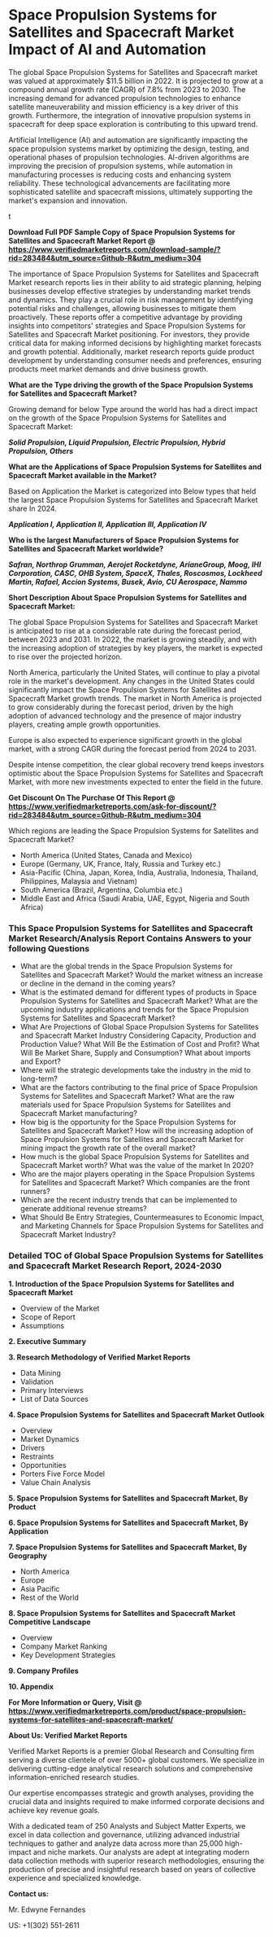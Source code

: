 <meta name="title" content="Global Space Propulsion Systems for Satellites and Spacecraft Market Impact of AI and Automation"><meta name="description" content="The global Space Propulsion Systems for Satellites and Spacecraft market was valued at approximately $11.5 billion in 2022. It is projected to grow at a compound annua"><meta name="title" content="Space Propulsion Systems for Satellites and Spacecraft Market Size, Share, Scope, Trends, Growth, Opportunities, Analysis, Forecast"><h1>Space Propulsion Systems for Satellites and Spacecraft Market Impact of AI and Automation</h1><p>The global Space Propulsion Systems for Satellites and Spacecraft market was valued at approximately $11.5 billion in 2022. It is projected to grow at a compound annual growth rate (CAGR) of 7.8% from 2023 to 2030. The increasing demand for advanced propulsion technologies to enhance satellite maneuverability and mission efficiency is a key driver of this growth. Furthermore, the integration of innovative propulsion systems in spacecraft for deep space exploration is contributing to this upward trend.</p><p>Artificial Intelligence (AI) and automation are significantly impacting the space propulsion systems market by optimizing the design, testing, and operational phases of propulsion technologies. AI-driven algorithms are improving the precision of propulsion systems, while automation in manufacturing processes is reducing costs and enhancing system reliability. These technological advancements are facilitating more sophisticated satellite and spacecraft missions, ultimately supporting the market's expansion and innovation.</p>t</p><p id="" class=""><strong>Download Full PDF Sample Copy of Space Propulsion Systems for Satellites and Spacecraft Market Report @ <a href="https://www.verifiedmarketreports.com/download-sample/?rid=283484&utm_source=Github-R&utm_medium=304" target="_blank">https://www.verifiedmarketreports.com/download-sample/?rid=283484&utm_source=Github-R&utm_medium=304</a></strong></p><p>The importance of&nbsp;Space Propulsion Systems for Satellites and Spacecraft Market research reports lies in their ability to aid strategic planning, helping businesses develop effective strategies by understanding market trends and dynamics. They play a crucial role in risk management by identifying potential risks and challenges, allowing businesses to mitigate them proactively. These reports offer a competitive advantage by providing insights into competitors' strategies and Space Propulsion Systems for Satellites and Spacecraft Market positioning. For investors, they provide critical data for making informed decisions by highlighting market forecasts and growth potential. Additionally, market research reports guide product development by understanding consumer needs and preferences, ensuring products meet market demands and drive business growth.</p><p><strong>What are the&nbsp;Type driving the growth of the Space Propulsion Systems for Satellites and Spacecraft Market?</strong></p><p id="" class="">Growing demand for below Type around the world has had a direct impact on the growth of the Space Propulsion Systems for Satellites and Spacecraft Market:</p><em><strong>Solid Propulsion, Liquid Propulsion, Electric Propulsion, Hybrid Propulsion, Others</strong></em></p><strong>What are the&nbsp;Applications&nbsp;of Space Propulsion Systems for Satellites and Spacecraft Market available in the Market?</strong></p><p id="" class="">Based on Application the Market is categorized into Below types that held the largest Space Propulsion Systems for Satellites and Spacecraft Market share In 2024.</p><em><strong>Application I, Application II, Application III, Application IV</strong></em></p><strong>Who is the largest Manufacturers of Space Propulsion Systems for Satellites and Spacecraft Market worldwide?</strong></p><p><em><strong>Safran, Northrop Grumman, Aerojet Rocketdyne, ArianeGroup, Moog, IHI Corporation, CASC, OHB System, SpaceX, Thales, Roscosmos, Lockheed Martin, Rafael, Accion Systems, Busek, Avio, CU Aerospace, Nammo</strong></em></p><p id="" class=""><strong>Short Description About Space Propulsion Systems for Satellites and Spacecraft Market:</strong></p><p>The global Space Propulsion Systems for Satellites and Spacecraft Market is anticipated to rise at a considerable rate during the forecast period, between 2023 and 2031. In 2022, the market is growing steadily, and with the increasing adoption of strategies by key players, the market is expected to rise over the projected horizon.</p><p>North America, particularly the United States, will continue to play a pivotal role in the market's development. Any changes in the United States could significantly impact the Space Propulsion Systems for Satellites and Spacecraft Market growth trends. The market in North America is projected to grow considerably during the forecast period, driven by the high adoption of advanced technology and the presence of major industry players, creating ample growth opportunities.</p><p>Europe is also expected to experience significant growth in the global market, with a strong CAGR during the forecast period from 2024 to 2031.</p><p>Despite intense competition, the clear global recovery trend keeps investors optimistic about the Space Propulsion Systems for Satellites and Spacecraft Market, with more new investments expected to enter the field in the future.</p><p id="" class=""><strong>Get Discount On The Purchase Of This Report @ <a href="https://www.verifiedmarketreports.com/ask-for-discount/?rid=283484&utm_source=Github-R&utm_medium=304" target="_blank">https://www.verifiedmarketreports.com/ask-for-discount/?rid=283484&utm_source=Github-R&utm_medium=304</a></strong></p>Which regions are leading the Space Propulsion Systems for Satellites and Spacecraft Market?</p><ul><li>North America (United States, Canada and Mexico)</li><li>Europe (Germany, UK, France, Italy, Russia and Turkey etc.)</li><li>Asia-Pacific (China, Japan, Korea, India, Australia, Indonesia, Thailand, Philippines, Malaysia and Vietnam)</li><li>South America (Brazil, Argentina, Columbia etc.)</li><li>Middle East and Africa (Saudi Arabia, UAE, Egypt, Nigeria and South Africa)</li></ul><h3 id="" class="">This Space Propulsion Systems for Satellites and Spacecraft Market Research/Analysis Report Contains Answers to your following Questions</h3><ul><li>What are the global trends in the Space Propulsion Systems for Satellites and Spacecraft Market? Would the market witness an increase or decline in the demand in the coming years?</li><li>What is the estimated demand for different types of products in Space Propulsion Systems for Satellites and Spacecraft Market? What are the upcoming industry applications and trends for the Space Propulsion Systems for Satellites and Spacecraft Market?</li><li>What Are Projections of Global Space Propulsion Systems for Satellites and Spacecraft Market Industry Considering Capacity, Production and Production Value? What Will Be the Estimation of Cost and Profit? What Will Be Market Share, Supply and Consumption? What about imports and Export?</li><li>Where will the strategic developments take the industry in the mid to long-term?</li><li>What are the factors contributing to the final price of Space Propulsion Systems for Satellites and Spacecraft Market? What are the raw materials used for Space Propulsion Systems for Satellites and Spacecraft Market manufacturing?</li><li>How big is the opportunity for the Space Propulsion Systems for Satellites and Spacecraft Market? How will the increasing adoption of Space Propulsion Systems for Satellites and Spacecraft Market for mining impact the growth rate of the overall market?</li><li>How much is the global Space Propulsion Systems for Satellites and Spacecraft Market worth? What was the value of the market In 2020?</li><li>Who are the major players operating in the Space Propulsion Systems for Satellites and Spacecraft Market? Which companies are the front runners?</li><li>Which are the recent industry trends that can be implemented to generate additional revenue streams?</li><li>What Should Be Entry Strategies, Countermeasures to Economic Impact, and Marketing Channels for Space Propulsion Systems for Satellites and Spacecraft Market Industry?</li></ul><h3 id="" class="">Detailed TOC of Global Space Propulsion Systems for Satellites and Spacecraft Market Research Report, 2024-2030</h3><p id="" class=""><strong>1. Introduction of the Space Propulsion Systems for Satellites and Spacecraft Market</strong></p><ul><li>Overview of the Market</li><li>Scope of Report</li><li>Assumptions</li></ul><p id="" class=""><strong>2. Executive Summary</strong></p><p id="" class=""><strong>3. Research Methodology of Verified Market Reports</strong></p><ul><li>Data Mining</li><li>Validation</li><li>Primary Interviews</li><li>List of Data Sources</li></ul><p id="" class=""><strong>4. Space Propulsion Systems for Satellites and Spacecraft Market Outlook</strong></p><ul><li>Overview</li><li>Market Dynamics</li><li>Drivers</li><li>Restraints</li><li>Opportunities</li><li>Porters Five Force Model</li><li>Value Chain Analysis</li></ul><p id="" class=""><strong>5. Space Propulsion Systems for Satellites and Spacecraft Market, By Product</strong></p><p id="" class=""><strong>6. Space Propulsion Systems for Satellites and Spacecraft Market, By Application</strong></p><p id="" class=""><strong>7. Space Propulsion Systems for Satellites and Spacecraft Market, By Geography</strong></p><ul><li>North America</li><li>Europe</li><li>Asia Pacific</li><li>Rest of the World</li></ul><p id="" class=""><strong>8. Space Propulsion Systems for Satellites and Spacecraft Market Competitive Landscape</strong></p><ul><li>Overview</li><li>Company Market Ranking</li><li>Key Development Strategies</li></ul><p id="" class=""><strong>9. Company Profiles</strong></p><p id="" class=""><strong>10. Appendix</strong></p><p id="" class=""><strong>For More Information or Query, Visit @ <a href="https://www.verifiedmarketreports.com/product/space-propulsion-systems-for-satellites-and-spacecraft-market/" target="_blank">https://www.verifiedmarketreports.com/product/space-propulsion-systems-for-satellites-and-spacecraft-market/</a></strong></p><p id="" class=""><strong>About Us: Verified Market Reports</strong></p><p id="" class="">Verified Market Reports is a premier Global Research and Consulting firm serving a diverse clientele of over 5000+ global customers. We specialize in delivering cutting-edge analytical research solutions and comprehensive information-enriched research studies.</p><p id="" class="">Our expertise encompasses strategic and growth analyses, providing the crucial data and insights required to make informed corporate decisions and achieve key revenue goals.</p><p id="" class="">With a dedicated team of 250 Analysts and Subject Matter Experts, we excel in data collection and governance, utilizing advanced industrial techniques to gather and analyze data across more than 25,000 high-impact and niche markets. Our analysts are adept at integrating modern data collection methods with superior research methodologies, ensuring the production of precise and insightful research based on years of collective experience and specialized knowledge.</p><p id="" class=""><strong>Contact us:</strong></p><p id="" class="">Mr. Edwyne Fernandes</p><p id="" class="">US: +1(302) 551-2611</p>